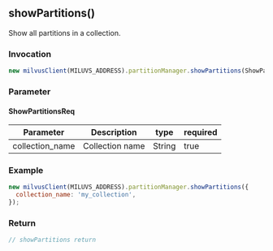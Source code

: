 ## showPartitions()
Show all partitions in a collection.

### Invocation 
```javascript
new milvusClient(MILUVS_ADDRESS).partitionManager.showPartitions(ShowPartitionsReq);
```

### Parameter
#### ShowPartitionsReq
| Parameter       | Description     | type   | required |
| --------------- | --------------- | ------ | -------- |
| collection_name | Collection name | String | true     |

### Example
```javascript
new milvusClient(MILUVS_ADDRESS).partitionManager.showPartitions({
  collection_name: 'my_collection',
});
```

### Return
```javascript
// showPartitions return
```